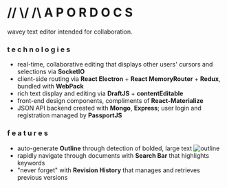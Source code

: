 # // \\/ /\ A P O R D O C S
wavey text editor intended for collaboration.


### t e c h n o l o g i e s
- real-time, collaborative editing that displays other users' cursors and selections via **SocketIO**
- client-side routing via **React Electron** + **React MemoryRouter** + **Redux**, bundled with **WebPack**
- rich text display and editing via **DraftJS** + **contentEditable**
- front-end design components, compliments of **React-Materialize**
- JSON API backend created with **Mongo**, **Express**; user login and registration managed by **PassportJS**

### f e a t u r e s
- auto-generate **Outline** through detection of bolded, large text
![outline](https://media.giphy.com/media/26u3ZFqqtbtQFMhe8/giphy.gif)
- rapidly navigate through documents with **Search Bar** that highlights keywords
- "never forget" with **Revision History** that manages and retrieves previous versions
